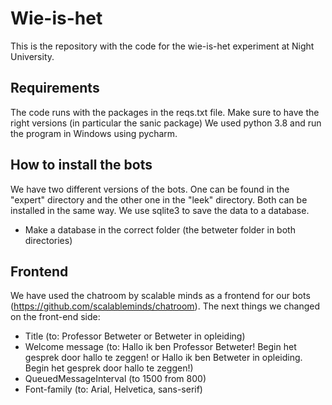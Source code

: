 # Wie-is-het
This is the repository with the code for the wie-is-het experiment at Night University.

## Requirements
The code runs with the packages in the reqs.txt file. Make sure to have the right versions (in particular the sanic package) We used python 3.8 and run the program in Windows using pycharm.

## How to install the bots
We have two different versions of the bots. One can be found in the "expert" directory and the other one in the "leek" directory. Both can be installed in the same way.
We use sqlite3 to save the data to a database.
- Make a database in the correct folder (the betweter folder in both directories)


## Frontend
We have used the chatroom by scalable minds as a frontend for our bots (https://github.com/scalableminds/chatroom). The next things we changed on the front-end side:
- Title (to: Professor Betweter or Betweter in opleiding)
- Welcome message (to: Hallo ik ben Professor Betweter! Begin het gesprek door hallo te zeggen! or Hallo ik ben Betweter in opleiding. Begin het gesprek door hallo te zeggen!)
- QueuedMessageInterval (to 1500 from 800)
- Font-family (to: Arial, Helvetica, sans-serif)
